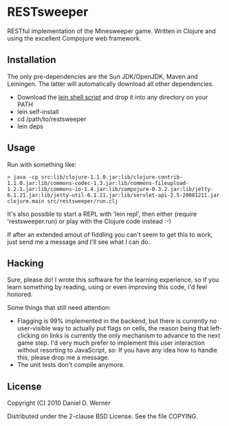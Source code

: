 # RESTsweeper

RESTful implementation of the Minesweeper game. Written in Clojure and using
the excellent Compojure web framework.

## Installation

The only pre-dependencies are the Sun JDK/OpenJDK, Maven and Leiningen. The latter
will automatically download all other dependencies.

* Download the [lein shell script](http://github.com/technomancy/leiningen/raw/stable/bin/lein)
  and drop it into any directory on your PATH
* lein self-install
* cd /path/to/restsweeper
* lein deps

## Usage

Run with something like:

    > java -cp src:lib/clojure-1.1.0.jar:lib/clojure-contrib-1.1.0.jar:lib/commons-codec-1.3.jar:lib/commons-fileupload-1.2.1.jar:lib/commons-io-1.4.jar:lib/compojure-0.3.2.jar:lib/jetty-6.1.21.jar:lib/jetty-util-6.1.21.jar:lib/servlet-api-2.5-20081211.jar clojure.main src/restsweeper/run.clj

It's also possible to start a REPL with 'lein repl', then either
(require 'restsweeper.run) or play with the Clojure code instead :-)

If after an extended amout of fiddling you can't seem to get this to work,
just send me a message and I'll see what I can do.

## Hacking

Sure, please do! I wrote this software for the learning experience, so if you
learn something by reading, using or even improving this code, I'd feel honored.

Some things that still need attention:

* Flagging is 99% implemented in the backend, but there is currently no
  user-visible way to actually put flags on cells, the reason being that
  left-clicking on links is currently the only mechanism to advance to the
  next game step. I'd very much prefer to implement this user interaction
  without resorting to JavaScript, so: If you have any idea how to handle
  this, please drop me a message.
* The unit tests don't compile anymore.

## License

Copyright (C) 2010  Daniel D. Werner

Distributed under the 2-clause BSD License. See the file COPYING.
